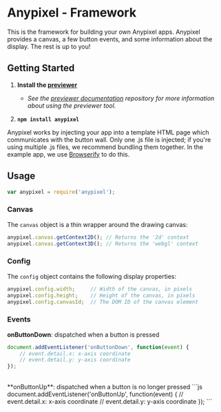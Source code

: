 # Anypixel - Framework

This is the framework for building your own Anypixel apps. Anypixel provides a canvas, a few button events, and some information about the display. The rest is up to you! 

## Getting Started

1. **Install the [previewer](https://github.com/googlecreativelab/anypixel/blob/master/frontend/previewer/README.md)** 
	- *See the [previewer documentation](https://github.com/googlecreativelab/anypixel/tree/master/frontend/previewer) repository for more information about using the previewer tool.*

2. **`npm install anypixel`**

Anypixel works by injecting your app into a template HTML page which communicates with the button wall. Only one .js file is injected; if you're using multiple .js files, we recommend bundling them together. In the example app, we use [Browserify](browserify.org) to do this.

## Usage
```js
var anypixel = require('anypixel');
```

### Canvas
The `canvas` object is a thin wrapper around the drawing canvas:
```js
anypixel.canvas.getContext2D(); // Returns the '2d' context
anypixel.canvas.getContext3D(); // Returns the 'webgl' context
```

### Config
The `config` object contains the following display properties:
```js
anypixel.config.width;     // Width of the canvas, in pixels
anypixel.config.height;    // Height of the canvas, in pixels
anypixel.config.canvasId;  // The DOM ID of the canvas element
```

### Events
**onButtonDown**: dispatched when a button is pressed
```js
document.addEventListener('onButtonDown', function(event) {
    // event.detail.x: x-axis coordinate
    // event.detail.y: y-axis coordinate
});
```
<br>
**onButtonUp**: dispatched when a button is no longer pressed
```js
document.addEventListener('onButtonUp', function(event) {
    // event.detail.x: x-axis coordinate
    // event.detail.y: y-axis coordinate
});
```
